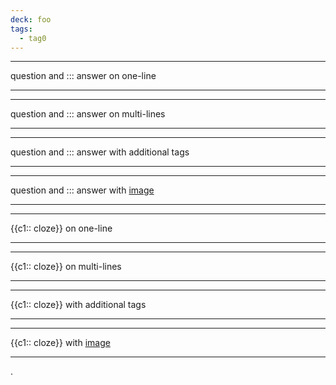 ```yaml
---
deck: foo
tags:
  - tag0
---
```

---

question and ::: answer on one-line

---
[^uid]: abcXYZ0123

---

question and
:::
answer on multi-lines

---
[^uid]: ZmPEK4JRAW


---

question and ::: answer with additional tags

---
[^uid]: zyqreLupWL
[^tag]: tag1
[^tag]: tag2


---

question and ::: answer with [image](image.png)

---
[^uid]: p8veKyY4y6


---

{{c1:: cloze}} on one-line

---
[^uid]: 0123abcXYZ

---

{{c1:: cloze}} on
multi-lines

---
[^uid]: KVLMlpxYvj

---

{{c1:: cloze}} with additional tags

---
[^uid]: Vlj3CFevZN
[^tag]: tag3

---

{{c1:: cloze}} with [image](image.png)

---
[^uid]: dzIiDWekpW

.
